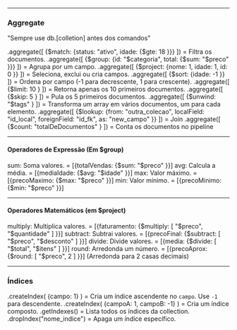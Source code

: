 -------
### Aggregate

"Sempre use db.[colletion] antes dos comandos"

.aggregate([ {$match: {status: "ativo", idade: {$gte: 18 }}} ])                = Filtra os documentos.
.aggregate([ {$group: {id: "$categoria", total: {$sum: "$preco" }}} ])         = Agrupa por um campo.
.aggregate([ {$project: {nome: 1, idade: 1, id: 0 }} ])                        = Seleciona, exclui ou cria campos.
.aggregate([ {$sort: {idade: -1 }} ])                                          = Ordena por campo (-1 para decrescente, 1 para crescente).
.aggregate([ {$limit: 10 } ])                                                  = Retorna apenas os 10 primeiros documentos.
.aggregate([ {$skip: 5 } ])                                                    = Pula os 5 primeiros documentos.
.aggregate([ {$unwind: "$tags" } ])                                            = Transforma um array em vários documentos, um para cada elemento. 
.aggregate([ {$lookup: {from: "outra_colecao", localField: "id_local", foreignField: "id_fk", as: "new_campo" }} ])   = Join
.aggregate([ {$count: "totalDeDocumentos" } ])                                 = Conta os documentos no pipeline

-----------
#### Operadores de Expressão (Em $group)

sum: Soma valores.    = [{totalVendas: {$sum: "$preco" }}]
avg: Calcula a média. = [{mediaIdade: {$avg: "$idade" }}]
max: Valor máximo.    = [{precoMaximo: {$max: "$preco" }}]
min: Valor mínimo.    = [{precoMinimo: {$min: "$preco" }}]

---------
#### Operadores Matemáticos (em $project)

multiply: Multiplica valores. = [{faturamento: {$multiply: [ "$preco", "$quantidade" ] }}]
subtract: Subtrai valores.    = [{precoFinal: {$subtract: [ "$preco", "$desconto" ] }}]
divide: Divide valores.       = [{media: {$divide: [ "$total", "$itens" ] }}]
round: Arredonda um número.   = [{precoAprox: {$round: [ "$preco", 2 ] }}]           (Arredonda para 2 casas decimais)

-----
### Índices

.createIndex( {campo: 1} )                                                = Cria um índice ascendente no `campo`. Use `-1` para descendente.
.createIndex( {campoA: 1, campoB: -1} )                                   = Cria um índice composto.
.getIndexes()                                                             = Lista todos os índices da collection.
.dropIndex("nome_indice")                                                 = Apaga um índice específico.
